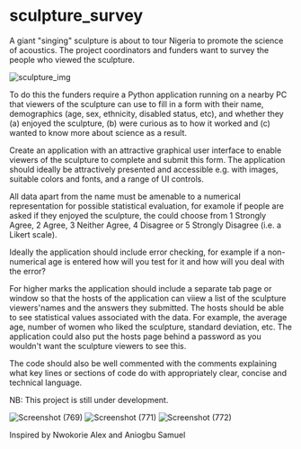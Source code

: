 # sculpture_survey

A giant "singing" sculpture is about to tour Nigeria to promote the science of acoustics. The project coordinators and funders want to survey the people who viewed the sculpture.

![sculpture_img](https://user-images.githubusercontent.com/42210784/228900214-9f2e8404-8e85-477e-bce4-cc3394eec890.jpg)

To do this the funders require a Python application running on a nearby PC that viewers of the sculpture can use to fill in a form with their name, demographics (age, sex, ethnicity, disabled status, etc), and whether they (a) enjoyed the sculpture, (b) were curious as to how it worked and (c) wanted to know more about science as a result.

Create an application with an attractive graphical user interface to enable viewers of the sculpture to complete and submit this form. The application should ideally be attractively presented and accessible e.g. with images, suitable colors and fonts, and a range of UI controls.

All data apart from the name must be amenable to a numerical representation for possible statistical evaluation, for examole if people are asked if they enjoyed the sculpture, the could choose from 1 Strongly Agree, 2 Agree, 3 Neither Agree, 4 Disagree or 5 Strongly Disagree (i.e. a Likert scale).

Ideally the application should include error checking, for example if a non-numerical age is entered how will you test for it and how will you deal with the error?

For higher marks the application should include a separate tab page or window so that the hosts of the application can viiew a list of the sculpture viewers'names and the answers they submitted. The hosts should be able to see statistical values associated with the data. For example, the average age, number of women who liked the sculpture, standard deviation, etc. The application could also put the hosts page behind a password as you wouldn't want the sculpture viewers to see this.

The code should also be well commented with the comments explaining what key lines or sections of code do with appropriately clear, concise and technical language. 



NB: This project is still under development.

![Screenshot (769)](https://user-images.githubusercontent.com/42210784/228903745-570d91a5-285c-4aac-bc59-9019ac9da15e.png)
![Screenshot (771)](https://user-images.githubusercontent.com/42210784/228903773-c023f86c-f24e-43cc-95a6-8f287cc98211.png)
![Screenshot (772)](https://user-images.githubusercontent.com/42210784/228903795-f07f72cd-12f3-4713-bc5e-3d8a44a7f317.png)

Inspired by Nwokorie Alex and Aniogbu Samuel
